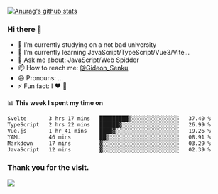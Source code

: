 [![Anurag's github stats](https://github-readme-stats.vercel.app/api?username=gideonsenku)](https://github.com/anuraghazra/github-readme-stats)
### Hi there 👋
- 🔭 I’m currently studying on a not bad university 
- 🌱 I’m currently learning JavaScript/TypeScript/Vue3/Vite...
- 💬 Ask me about: JavaScript/Web Spidder 
- 📫 How to reach me: [@Gideon_Senku](https://t.me/Gideon_Senku)
- 😄 Pronouns: ...
- ⚡ Fun fact: I ❤️ 🎵

📊 **This week I spent my time on**
<!--START_SECTION:waka-->

```text
Svelte       3 hrs 17 mins   █████████▒░░░░░░░░░░░░░░░   37.40 %
TypeScript   2 hrs 22 mins   ██████▓░░░░░░░░░░░░░░░░░░   26.99 %
Vue.js       1 hr 41 mins    ████▓░░░░░░░░░░░░░░░░░░░░   19.26 %
YAML         46 mins         ██▒░░░░░░░░░░░░░░░░░░░░░░   08.91 %
Markdown     17 mins         ▓░░░░░░░░░░░░░░░░░░░░░░░░   03.29 %
JavaScript   12 mins         ▓░░░░░░░░░░░░░░░░░░░░░░░░   02.39 %
```

<!--END_SECTION:waka-->


### Thank you for the visit.
![](http://profile-counter.glitch.me/gideonsenku/count.svg)
<!--
**GideonSenku/GideonSenku** is a ✨ _special_ ✨ repository because its `README.md` (this file) appears on your GitHub profile.

Here are some ideas to get you started:

- 🔭 I’m currently working on ...
- 🌱 I’m currently learning ...
- 👯 I’m looking to collaborate on ...
- 🤔 I’m looking for help with ...
- 💬 Ask me about ...
- 📫 How to reach me: ...
- 😄 Pronouns: ...
- ⚡ Fun fact: ...
-->
